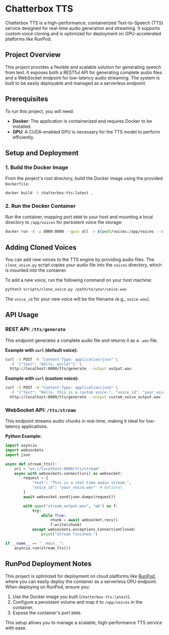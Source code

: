 # Chatterbox TTS

Chatterbox TTS is a high-performance, containerized Text-to-Speech (TTS) service designed for real-time audio generation and streaming. It supports custom voice cloning and is optimized for deployment on GPU-accelerated platforms like RunPod.

## Project Overview

This project provides a flexible and scalable solution for generating speech from text. It exposes both a RESTful API for generating complete audio files and a WebSocket endpoint for low-latency audio streaming. The system is built to be easily deployable and managed as a serverless endpoint.

## Prerequisites

To run this project, you will need:

*   **Docker**: The application is containerized and requires Docker to be installed.
*   **GPU**: A CUDA-enabled GPU is necessary for the TTS model to perform efficiently.

## Setup and Deployment

### 1. Build the Docker Image

From the project's root directory, build the Docker image using the provided `Dockerfile`:

```bash
docker build -t chatterbox-tts:latest .
```

### 2. Run the Docker Container

Run the container, mapping port `8000` to your host and mounting a local directory to `/app/voices` for persistent voice file storage:

```bash
docker run -d -p 8000:8000 --gpus all -v $(pwd)/voices:/app/voices --name chatterbox-tts chatterbox-tts:latest
```

## Adding Cloned Voices

You can add new voices to the TTS engine by providing audio files. The `clone_voice.py` script copies your audio file into the `voices` directory, which is mounted into the container.

To add a new voice, run the following command on your host machine:

```bash
python3 scripts/clone_voice.py /path/to/your/voice.wav
```

The `voice_id` for your new voice will be the filename (e.g., `voice.wav`).

## API Usage

### REST API: `/tts/generate`

This endpoint generates a complete audio file and returns it as a `.wav` file.

**Example with `curl` (default voice):**

```bash
curl -X POST -H "Content-Type: application/json" \
  -d '{"text": "Hello, world!"}' \
  http://localhost:8000/tts/generate --output output.wav
```

**Example with `curl` (custom voice):**

```bash
curl -X POST -H "Content-Type: application/json" \
  -d '{"text": "Hello, this is a custom voice.", "voice_id": "your_voice.wav"}' \
  http://localhost:8000/tts/generate --output custom_voice_output.wav
```

### WebSocket API: `/tts/stream`

This endpoint streams audio chunks in real-time, making it ideal for low-latency applications.

**Python Example:**

```python
import asyncio
import websockets
import json

async def stream_tts():
    uri = "ws://localhost:8000/tts/stream"
    async with websockets.connect(uri) as websocket:
        request = {
            "text": "This is a real-time audio stream.",
            "voice_id": "your_voice.wav"  # Optional
        }
        await websocket.send(json.dumps(request))

        with open("stream_output.wav", "wb") as f:
            try:
                while True:
                    chunk = await websocket.recv()
                    f.write(chunk)
            except websockets.exceptions.ConnectionClosed:
                print("Stream finished.")

if __name__ == "__main__":
    asyncio.run(stream_tts())
```

## RunPod Deployment Notes

This project is optimized for deployment on cloud platforms like [RunPod](https://runpod.io), where you can easily deploy the container as a serverless GPU endpoint. When deploying on RunPod, ensure you:

1.  Use the Docker image you built (`chatterbox-tts:latest`).
2.  Configure a persistent volume and map it to `/app/voices` in the container.
3.  Expose the container's port `8000`.

This setup allows you to manage a scalable, high-performance TTS service with ease.